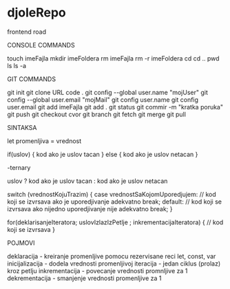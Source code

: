 # djoleRepo
frontend road

CONSOLE COMMANDS

touch imeFajla
mkdir imeFoldera
rm imeFajla
rm -r imeFoldera
cd
cd ..
pwd
ls
ls -a

GIT COMMANDS

git init
git clone URL
code .
git config --global user.name "mojUser"
git config --global user.email "mojMail"
git config user.name
git config user.email
git add imeFajla
git add .
git status
git commir -m "kratka poruka"
git push
git checkout cvor
git branch
git fetch
git merge
git pull

SINTAKSA

let promenljiva = vrednost

if(uslov) {
    kod ako je uslov tacan
} else {
    kod ako je uslov netacan
}

-ternary

uslov ? kod ako je uslov tacan : kod ako je uslov netacan

switch (vrednostKojuTrazim) {
    case vrednostSaKojomUporedjujem:
        // kod koji se izvrsava ako je uporedjivanje adekvatno
        break;
    default:
        // kod koji se izvrsava ako nijedno uporedjivanje nije adekvatno
        break;
}

for(deklarisanjeIteratora; uslovIzlazIzPetlje ; inkrementacijaIteratora) {
    // kod koji se izvrsava
}

POJMOVI

deklaracija - kreiranje promenljive pomocu rezervisane reci let, const, var
inicijalizacija - dodela vrednosti promenljivoj
iteracija - jedan ciklus (prolaz) kroz petlju
inkrementacija - povecanje vrednosti promnljive za 1
dekrementacija - smanjenje vrednosti promenljive za 1
